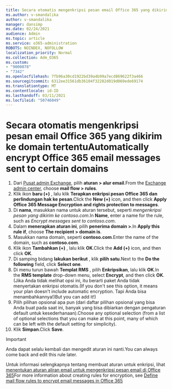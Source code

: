 ```yaml
---
title: Secara otomatis mengenkripsi pesan email Office 365 yang dikirim ke domain tertentu
ms.author: v-smandalika
author: v-smandalika
manager: dansimp
ms.date: 02/24/2021
audience: Admin
ms.topic: article
ms.service: o365-administration
ROBOTS: NOINDEX, NOFOLLOW
localization_priority: Normal
ms.collection: Adm_O365
ms.custom:
- "9000078"
- "7342"
ms.openlocfilehash: 7fb96a30cd1922bd39a4b99a7ecd869622f3a466
ms.sourcegitcommit: 6312ee31561db36104f32282d019d069ede69174
ms.translationtype: MT
ms.contentlocale: id-ID
ms.lasthandoff: 03/11/2021
ms.locfileid: "50746049"
---
```

# <a name="automatically-encrypt-office-365-email-messages-sent-to-certain-domains"></a><span data-ttu-id="c0b7d-102">Secara otomatis mengenkripsi pesan email Office 365 yang dikirim ke domain tertentu</span><span class="sxs-lookup"><span data-stu-id="c0b7d-102">Automatically encrypt Office 365 email messages sent to certain domains</span></span>

1. <span data-ttu-id="c0b7d-103">Dari [Pusat admin Exchange](https://outlook.office365.com/ecp/), pilih **aturan > alur email**.</span><span class="sxs-lookup"><span data-stu-id="c0b7d-103">From the [Exchange admin center](https://outlook.office365.com/ecp/), choose **mail flow > rules**.</span></span> 
2. <span data-ttu-id="c0b7d-104">Klik ikon **baru (+)** , lalu klik **Terapkan enkripsi pesan Office 365 dan perlindungan hak ke pesan**.</span><span class="sxs-lookup"><span data-stu-id="c0b7d-104">Click the **New (+)** icon, and then click **Apply Office 365 Message Encryption and rights protection to messages**.</span></span>
3. <span data-ttu-id="c0b7d-105">Di **nama**, masukkan nama untuk aturan tersebut, seperti *mengenkripsi pesan yang dikirim ke contoso.com*.</span><span class="sxs-lookup"><span data-stu-id="c0b7d-105">In **Name**, enter a name for the rule, such as *Encrypt messages sent to contoso.com*.</span></span>
4. <span data-ttu-id="c0b7d-106">Dalam **menerapkan aturan ini**, pilih **penerima domain >**.</span><span class="sxs-lookup"><span data-stu-id="c0b7d-106">In **Apply this rule if**, choose **The recipient > domain is**.</span></span> 
5. <span data-ttu-id="c0b7d-107">Masukkan nama domain, seperti **contoso.com**.</span><span class="sxs-lookup"><span data-stu-id="c0b7d-107">Enter the name of the domain, such as **contoso.com**.</span></span>
6. <span data-ttu-id="c0b7d-108">Klik ikon **Tambahkan (+)** , lalu klik **OK**.</span><span class="sxs-lookup"><span data-stu-id="c0b7d-108">Click the **Add (+)** icon, and then click **OK**.</span></span>
7. <span data-ttu-id="c0b7d-109">Di samping bidang **lakukan berikut** , klik **pilih satu**.</span><span class="sxs-lookup"><span data-stu-id="c0b7d-109">Next to the **Do the following** field, click **Select one**.</span></span> 
8. <span data-ttu-id="c0b7d-110">Di menu turun bawah **Templat RMS** , pilih **Enkripsikan**, lalu klik **OK**.</span><span class="sxs-lookup"><span data-stu-id="c0b7d-110">In the **RMS template** drop-down menu, select **Encrypt**, and then click **OK**.</span></span> <span data-ttu-id="c0b7d-111">(Jika Anda tidak melihat opsi ini, itu berarti paket Anda tidak menyertakan enkripsi otomatis.</span><span class="sxs-lookup"><span data-stu-id="c0b7d-111">(If you don't see this option, it means your plan doesn't include automatic encryption.</span></span> <span data-ttu-id="c0b7d-112">Tapi Anda bisa menambahkannya!)</span><span class="sxs-lookup"><span data-stu-id="c0b7d-112">But you can add it!)</span></span>
9. <span data-ttu-id="c0b7d-113">Pilih pilihan opsional apa pun (dari daftar pilihan opsional yang bisa Anda buat pada saat ini, banyak yang bisa dibiarkan dengan pengaturan default untuk kesederhanaan).</span><span class="sxs-lookup"><span data-stu-id="c0b7d-113">Choose any optional selection (from a list of optional selections that you can make at this point, many of which can be left with the default setting for simplicity).</span></span>
10. <span data-ttu-id="c0b7d-114">Klik **Simpan**.</span><span class="sxs-lookup"><span data-stu-id="c0b7d-114">Click **Save**.</span></span>

> [!IMPORTANT]
> <span data-ttu-id="c0b7d-115">Anda dapat selalu kembali dan mengedit aturan ini nanti.</span><span class="sxs-lookup"><span data-stu-id="c0b7d-115">You can always come back and edit this rule later.</span></span>

<span data-ttu-id="c0b7d-116">Untuk informasi selengkapnya tentang membuat aturan untuk enkripsi, lihat [menentukan aturan aliran email untuk mengenkripsi pesan email di Office 365](https://docs.microsoft.com/microsoft-365/compliance/define-mail-flow-rules-to-encrypt-email)</span><span class="sxs-lookup"><span data-stu-id="c0b7d-116">For more information about creating rules for encryption, see [Define mail flow rules to encrypt email messages in Office 365](https://docs.microsoft.com/microsoft-365/compliance/define-mail-flow-rules-to-encrypt-email)</span></span>